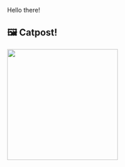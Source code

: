 Hello there!



## 🖼️ Catpost!

<sub>
    <img src="https://cdn2.thecatapi.com/images/7mg.jpg" height="256">
</sub>

